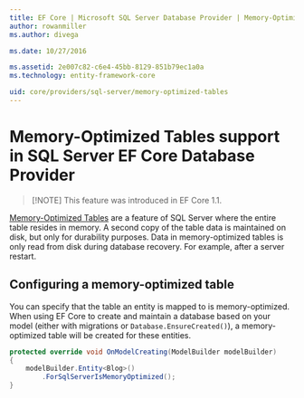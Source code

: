 ```yaml
---
title: EF Core | Microsoft SQL Server Database Provider | Memory-Optimized Tables | Microsoft Docs
author: rowanmiller
ms.author: divega

ms.date: 10/27/2016

ms.assetid: 2e007c82-c6e4-45bb-8129-851b79ec1a0a
ms.technology: entity-framework-core

uid: core/providers/sql-server/memory-optimized-tables
---
```


# Memory-Optimized Tables support in SQL Server EF Core Database Provider

> [!NOTE] This feature was introduced in EF Core 1.1.

[Memory-Optimized Tables](https://msdn.microsoft.com/en-us/library/dn133165.aspx) are a feature of SQL Server where the entire table resides in memory. A second copy of the table data is maintained on disk, but only for durability purposes. Data in memory-optimized tables is only read from disk during database recovery. For example, after a server restart.

## Configuring a memory-optimized table

You can specify that the table an entity is mapped to is memory-optimized. When using EF Core to create and maintain a database based on your model (either with migrations or `Database.EnsureCreated()`), a memory-optimized table will be created for these entities.

``` csharp
protected override void OnModelCreating(ModelBuilder modelBuilder)
{
    modelBuilder.Entity<Blog>()
        .ForSqlServerIsMemoryOptimized();
}
```
